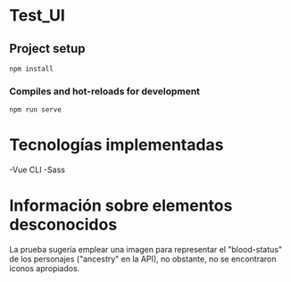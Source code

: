 # Test_UI

## Project setup
```
npm install
```

### Compiles and hot-reloads for development
```
npm run serve
```
# Tecnologías implementadas
-Vue CLI
-Sass

# Información sobre elementos desconocidos
La prueba sugería emplear una imagen para representar el "blood-status" de los personajes ("ancestry" en la API), no obstante, no se encontraron iconos apropiados.